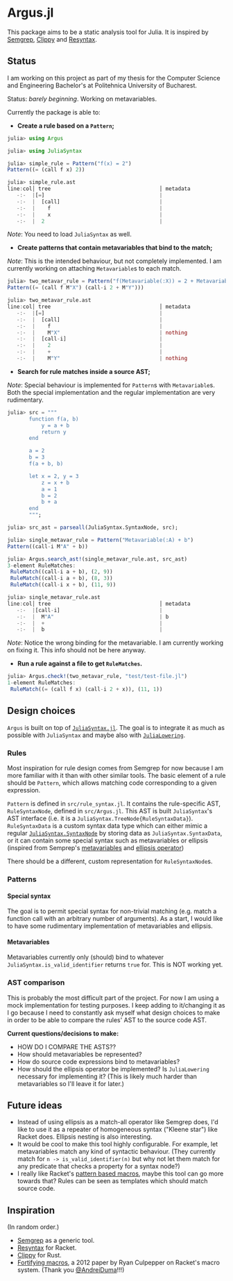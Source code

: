 # Argus.jl

This package aims to be a static analysis tool for Julia. It is
inspired by [Semgrep](https://github.com/semgrep/semgrep),
[Clippy](https://github.com/rust-lang/rust-clippy) and
[Resyntax](https://docs.racket-lang.org/resyntax/).


## Status

I am working on this project as part of my thesis for the Computer
Science and Engineering Bachelor's at Politehnica University of
Bucharest.

Status: _barely beginning_. Working on metavariables.

Currently the package is able to:

- **Create a rule based on a `Pattern`;**

```julia
julia> using Argus

julia> using JuliaSyntax

julia> simple_rule = Pattern("f(x) = 2")
Pattern((= (call f x) 2))

julia> simple_rule.ast
line:col│ tree                                   │ metadata
   -:-  |[=]                                     |
   -:-  |  [call]                                |
   -:-  |    f                                   |
   -:-  |    x                                   |
   -:-  |  2                                     |
```

_Note_: You need to load `JuliaSyntax` as well.

- **Create patterns that contain metavariables that bind to the match;**

_Note_: This is the intended behaviour, but not completely
implemented. I am currently working on attaching `Metavariable`s to
each match.

```julia
julia> two_metavar_rule = Pattern("f(Metavariable(:X)) = 2 + Metavariable(:Y)")
Pattern((= (call f M"X") (call-i 2 + M"Y")))

julia> two_metavar_rule.ast
line:col│ tree                                   │ metadata
   -:-  |[=]                                     |
   -:-  |  [call]                                |
   -:-  |    f                                   |
   -:-  |    M"X"                                | nothing
   -:-  |  [call-i]                              |
   -:-  |    2                                   |
   -:-  |    +                                   |
   -:-  |    M"Y"                                | nothing
```

- **Search for rule matches inside a source AST;**

_Note_: Special behaviour is implemented for `Pattern`s with
`Metavariable`s. Both the special implementation and the regular
implementation are very rudimentary.

```julia
julia> src = """
       function f(a, b)
           y = a + b
           return y
       end

       a = 2
       b = 3
       f(a + b, b)

       let x = 2, y = 3
           z = x + b
           a = 1
           b = 2
           b + a
       end
       """;

julia> src_ast = parseall(JuliaSyntax.SyntaxNode, src);

julia> single_metavar_rule = Pattern("Metavariable(:A) + b")
Pattern((call-i M"A" + b))

julia> Argus.search_ast!(single_metavar_rule.ast, src_ast)
3-element RuleMatches:
 RuleMatch((call-i a + b), (2, 9))
 RuleMatch((call-i a + b), (8, 3))
 RuleMatch((call-i x + b), (11, 9))

julia> single_metavar_rule.ast
line:col│ tree                                   │ metadata
   -:-  |[call-i]                                |
   -:-  |  M"A"                                  | b
   -:-  |  +                                     |
   -:-  |  b                                     |
```

_Note_: Notice the wrong binding for the metavariable. I am currently
working on fixing it. This info should not be here anyway.

- **Run a rule against a file to get `RuleMatches`.**

```julia
julia> Argus.check!(two_metavar_rule, "test/test-file.jl")
1-element RuleMatches:
 RuleMatch((= (call f x) (call-i 2 + x)), (11, 1))
```


## Design choices

`Argus` is built on top of
[`JuliaSyntax.jl`](https://github.com/JuliaLang/JuliaSyntax.jl). The
goal is to integrate it as much as possible with `JuliaSyntax` and
maybe also with
[`JuliaLowering`](https://github.com/c42f/JuliaLowering.jl).

### Rules

Most inspiration for rule design comes from Semgrep for now because I
am more familiar with it than with other similar tools. The basic
element of a rule should be `Pattern`, which allows matching code
corresponding to a given expression.

`Pattern` is defined in `src/rule_syntax.jl`. It contains the
rule-specific AST, `RuleSyntaxNode`, defined in `src/Argus.jl`. This
AST is built `JuliaSyntax`'s AST interface (i.e. it is a
`JuliaSyntax.TreeNode{RuleSyntaxData}`). `RuleSyntaxData` is a custom
syntax data type which can either mimic a regular
[`JuliaSyntax.SyntaxNode`](https://julialang.github.io/JuliaSyntax.jl/dev/api/#JuliaSyntax.SyntaxNode)
by storing data as `JuliaSyntax.SyntaxData`, or it can contain some
special syntax such as metavariables or ellipsis (inspired from
Semprep's
[metavariables](https://semgrep.dev/docs/writing-rules/pattern-syntax#metavariables)
and [ellipsis
operator](https://semgrep.dev/docs/writing-rules/pattern-syntax#ellipsis-operator))

There should be a different, custom representation for
`RuleSyntaxNode`s.

### Patterns

#### Special syntax

The goal is to permit special syntax for non-trivial matching
(e.g. match a function call with an arbitrary number of arguments). As
a start, I would like to have some rudimentary implementation of
metavariables and ellipsis.

#### Metavariables

Metavariables currently only (should) bind to whatever
`JuliaSyntax.is_valid_identifier` returns `true` for. This is NOT
working yet.

### AST comparison

This is probably the most difficult part of the project. For now I am
using a mock implementation for testing purposes. I keep adding to
it/changing it as I go because I need to constantly ask myself what
design choices to make in order to be able to compare the rules' AST
to the source code AST.

**Current questions/decisions to make:**

- HOW DO I COMPARE THE ASTS??
- How should metavariables be represented?
- How do source code expressions bind to metavariables?
- How should the ellipsis operator be implemented? Is `JuliaLowering`
  necessary for implementing it? (This is likely much harder than
  metavariables so I'll leave it for later.)


## Future ideas

- Instead of using ellipsis as a match-all operator like Semgrep does,
  I'd like to use it as a repeater of homogeneous syntax ("Kleene
  star") like Racket does. Ellipsis nesting is also interesting.
- It would be cool to make this tool highly configurable. For example,
  let metavariables match any kind of syntactic behaviour. (They
  currently match for `n -> is_valid_identifier(n)` but why not let
  them match for any predicate that checks a property for a syntax
  node?)
- I really like Racket's [pattern based
  macros](https://docs.racket-lang.org/guide/pattern-macros.html),
  maybe this tool can go more towards that? Rules can be seen as
  templates which should match source code.


## Inspiration

(In random order.)

- [Semgrep](https://semgrep.dev/docs/writing-rules/overview) as a
  generic tool.
- [Resyntax](https://docs.racket-lang.org/resyntax/index.html) for
  Racket.
- [Clippy](https://doc.rust-lang.org/clippy/) for Rust.
- [Fortifying
  macros](https://www2.ccs.neu.edu/racket/pubs/c-jfp12.pdf), a 2012
  paper by Ryan Culpepper on Racket's macro system. (Thank you
  [@AndreiDuma](https://github.com/AndreiDuma)!!!)

